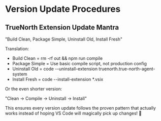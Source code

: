 # Version Update Procedures

## TrueNorth Extension Update Mantra

"Build Clean, Package Simple, Uninstall Old, Install Fresh"

Translation:
- Build Clean = rm -rf out && npm run compile
- Package Simple = Use basic compile script, not production config
- Uninstall Old = code --uninstall-extension truenorth.true-north-agent-system
- Install Fresh = code --install-extension *.vsix

Or the even shorter version:

"Clean → Compile → Uninstall → Install"

This ensures every version update follows the proven pattern that actually works instead of hoping VS Code will magically pick up changes! 🚀